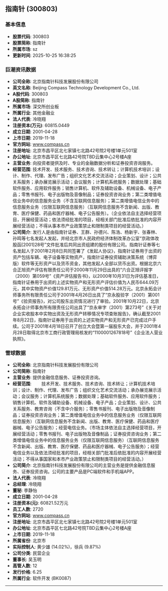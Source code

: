 ## 指南针 (300803)

### 基本信息

- **股票代码**: 300803
- **股票简称**: 指南针
- **所属市场**: sz
- **更新时间**: 2025-10-25 16:38:25

### 巨潮资讯数据

- **公司全称**: 北京指南针科技发展股份有限公司
- **英文名称**: Beijing Compass Technology Development Co., Ltd.
- **A股代码**: 300803
- **A股简称**: 指南针
- **所属市场**: 深交所创业板
- **所属行业**: 其他金融业
- **法人代表**: 冷晓翔
- **注册资本(万元)**: 60815.0449
- **成立日期**: 2001-04-28
- **上市日期**: 2019-11-18
- **官方网站**: www.compass.cn
- **注册地址**: 北京市昌平区北七家镇七北路42号院2号楼1单元501室
- **办公地址**: 北京市昌平区七北路42号院TBD云集中心2号楼A座
- **主营业务**: 向投资者提供及时、专业的金融数据分析和证券投资咨询服务。
- **经营范围**: 技术开发、技术服务、技术咨询、技术转让；计算机技术培训；设计、制作、代理、发布广告；组织文化艺术交流活动；企业策划、设计；公共关系服务；承办展览展示活动；会议服务；计算机系统服务；数据处理；基础软件服务、应用软件服务；销售计算机、软件及辅助设备、机械设备、电子产品；零售书报刊、电子出版物及音像制品；证券投资咨询业务；第二类增值电信业务中的信息服务业务（不含互联网信息服务）；第二类增值电信业务中的信息服务业务（仅限互联网信息服务）（互联网信息服务不含新闻、出版、教育、医疗保健、药品和医疗器械、电子公告服务）。（企业依法自主选择经营项目，开展经营活动；依法须经批准的项目，经相关部门批准后依批准的内容开展经营活动；不得从事本市产业政策禁止和限制类项目的经营活动。）
- **公司简介**: 发行人是由指南针证券、王群、孙德兴、陈浩、杨新宇、张春林、孙鸣等七名发起人发起，并经北京市人民政府经济体制改革办公室“京政体改股函[2001]28号”文件批准后共同出资组建的股份有限公司。指南针证券等七名发起人于2001年2月8日共同签署了《发起人协议》，指南针证券用于出资的资产包括车辆、电子设备等实物资产，指南针证券投资辅助决策系统（博弈版）软件等无形资产以及货币资金，其他发起人全部以货币出资。根据北京六合正旭资产评估有限责任公司于2000年11月29日出具的“六合正旭评报字（2000）第059号”《资产评估报告书》，以2000年10月31日为评估基准日，指南针证券用于出资的上述实物资产和无形资产评估价值为人民币644.09万元，其中实物资产价值129.81万元、无形资产价值514.28万元。北京永拓会计师事务所有限责任公司于2001年4月26日出具了“京永股验字（2001）第001号”《验资报告》，对公司股东出资情况进行了审验。2001年10月22日，北京永拓会计师事务所有限责任公司出具了“京永审字（2001）第273号”《关于对企业实收股本中实物出资及无形资产转移情况专项查账报告》，确认截至2001年8月22日，指南针证券用于出资的上述实物资产和无形资产已完成过户手续。公司于2001年4月18日召开了创立大会暨第一届股东大会，并于2001年4月28日取得北京市工商行政管理局核发的“1100001267818号”《企业法人营业执照》。

### 雪球数据

- **公司全称**: 北京指南针科技发展股份有限公司
- **公司简称**: 指南针
- **主营业务**: 提供金融信息服务、证券投资咨询。
- **经营范围**: 　　技术开发、技术服务、技术咨询、技术转让；计算机技术培训；设计、制作、代理、发布广告；组织文化艺术交流活动；承办展览展示活动；会议服务；计算机系统服务；数据处理；基础软件服务、应用软件服务；销售计算机、软件及辅助设备、机械设备、电子产品；企业策划、设计、公共关系服务、教育咨询（不含中介服务）；零售书报刊、电子出版物及音像制品；证券投资咨询业务；第二类增值电信业务中的信息服务业务（仅限互联网信息服务）（互联网信息服务不含新闻、出版、教育、医疗保健、药品和医疗器械、电子公告服务）；经营电信业务。（市场主体依法自主选择经营项目，开展经营活动；零售书报刊、电子出版物及音像制品；证券投资咨询业务；第二类增值电信业务中的信息服务业务（仅限互联网信息服务）（互联网信息服务不含新闻、出版、教育、医疗保健、药品和医疗器械、电子公告服务）；经营电信业务以及依法须经批准的项目，经相关部门批准后依批准的内容开展经营活动；不得从事国家和本市产业政策禁止和限制类项目的经营活动。）
- **公司简介**: 北京指南针科技发展股份有限公司的主营业务是提供金融信息服务、证券投资咨询。公司的主要产品是PC端软件和手机端APP。
- **法人代表**: 冷晓翔
- **总经理**: 冷晓翔
- **董秘**: 李静怡
- **成立日期**: 2001-04-28
- **注册资本(元)**: 60821.52万元
- **员工人数**: 2720
- **官方网站**: www.compass.cn
- **注册地址**: 北京市昌平区北七家镇七北路42号院2号楼1单元501室
- **办公地址**: 北京市昌平区七北路42号院TBD云集中心2号楼A座
- **上市日期**: 2019-11-18
- **所属省份**: 北京市
- **实际控制人**: 黄少雄 (14.02%)，徐兵 (9.87%)
- **公司分类**: 民营企业
- **董事长**: 吴玉明
- **高管人数**: 12
- **发行价格**: 6.25
- **所属行业**: 软件开发 (BK0087)

---